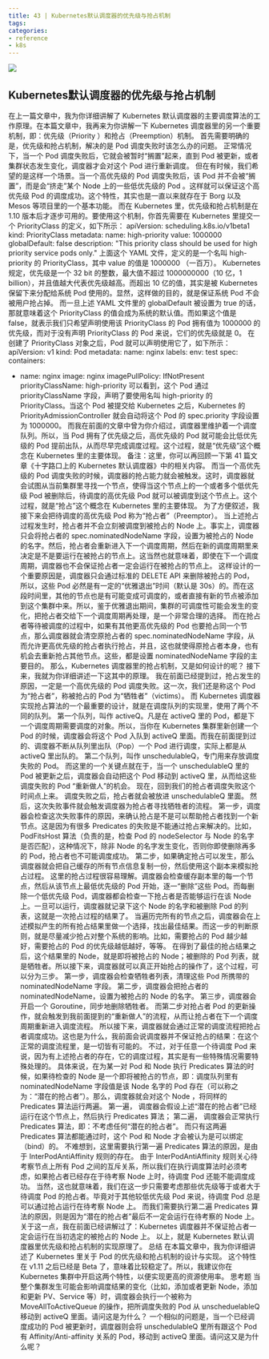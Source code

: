 ```yaml
---
title: 43 | Kubernetes默认调度器的优先级与抢占机制
tags:
categories:
- reference
- k8s
---
```


![](1.jpg)

## Kubernetes默认调度器的优先级与抢占机制

在上一篇文章中，我为你详细讲解了 Kubernetes 默认调度器的主要调度算法的工作原理。在本篇文章中，我再来为你讲解一下 Kubernetes 调度器里的另一个重要机制，即：优先级（Priority ）和抢占（Preemption）机制。
首先需要明确的是，优先级和抢占机制，解决的是 Pod 调度失败时该怎么办的问题。
正常情况下，当一个 Pod 调度失败后，它就会被暂时“搁置”起来，直到 Pod 被更新，或者集群状态发生变化，调度器才会对这个 Pod 进行重新调度。
但在有时候，我们希望的是这样一个场景。当一个高优先级的 Pod 调度失败后，该 Pod 并不会被“搁置”，而是会“挤走”某个 Node 上的一些低优先级的 Pod 。这样就可以保证这个高优先级 Pod 的调度成功。这个特性，其实也是一直以来就存在于 Borg 以及 Mesos 等项目里的一个基本功能。
而在 Kubernetes 里，优先级和抢占机制是在 1.10 版本后才逐步可用的。要使用这个机制，你首先需要在 Kubernetes 里提交一个 PriorityClass 的定义，如下所示：
apiVersion: scheduling.k8s.io/v1beta1
kind: PriorityClass
metadata:
  name: high-priority
value: 1000000
globalDefault: false
description: "This priority class should be used for high priority service pods only."
上面这个 YAML 文件，定义的是一个名叫 high-priority 的 PriorityClass，其中 value 的值是 1000000 （一百万）。
Kubernetes 规定，优先级是一个 32 bit 的整数，最大值不超过 1000000000（10 亿，1 billion），并且值越大代表优先级越高。而超出 10 亿的值，其实是被 Kubernetes 保留下来分配给系统 Pod 使用的。显然，这样做的目的，就是保证系统 Pod 不会被用户抢占掉。
而一旦上述 YAML 文件里的 globalDefault 被设置为 true 的话，那就意味着这个 PriorityClass 的值会成为系统的默认值。而如果这个值是 false，就表示我们只希望声明使用该 PriorityClass 的 Pod 拥有值为 1000000 的优先级，而对于没有声明 PriorityClass 的 Pod 来说，它们的优先级就是 0。
在创建了 PriorityClass 对象之后，Pod 就可以声明使用它了，如下所示：
apiVersion: v1
kind: Pod
metadata:
  name: nginx
  labels:
    env: test
spec:
  containers:
  - name: nginx
    image: nginx
    imagePullPolicy: IfNotPresent
  priorityClassName: high-priority
可以看到，这个 Pod 通过 priorityClassName 字段，声明了要使用名叫 high-priority 的 PriorityClass。当这个 Pod 被提交给 Kubernetes 之后，Kubernetes 的 PriorityAdmissionController 就会自动将这个 Pod 的 spec.priority 字段设置为 1000000。
而我在前面的文章中曾为你介绍过，调度器里维护着一个调度队列。所以，当 Pod 拥有了优先级之后，高优先级的 Pod 就可能会比低优先级的 Pod 提前出队，从而尽早完成调度过程。这个过程，就是“优先级”这个概念在 Kubernetes 里的主要体现。
备注：这里，你可以再回顾一下第 41 篇文章《十字路口上的 Kubernetes 默认调度器》中的相关内容。
而当一个高优先级的 Pod 调度失败的时候，调度器的抢占能力就会被触发。这时，调度器就会试图从当前集群里寻找一个节点，使得当这个节点上的一个或者多个低优先级 Pod 被删除后，待调度的高优先级 Pod 就可以被调度到这个节点上。这个过程，就是“抢占”这个概念在 Kubernetes 里的主要体现。
为了方便叙述，我接下来会把待调度的高优先级 Pod 称为“抢占者”（Preemptor）。
当上述抢占过程发生时，抢占者并不会立刻被调度到被抢占的 Node 上。事实上，调度器只会将抢占者的 spec.nominatedNodeName 字段，设置为被抢占的 Node 的名字。然后，抢占者会重新进入下一个调度周期，然后在新的调度周期里来决定是不是要运行在被抢占的节点上。这当然也就意味着，即使在下一个调度周期，调度器也不会保证抢占者一定会运行在被抢占的节点上。
这样设计的一个重要原因是，调度器只会通过标准的 DELETE API 来删除被抢占的 Pod，所以，这些 Pod 必然是有一定的“优雅退出”时间（默认是 30s）的。而在这段时间里，其他的节点也是有可能变成可调度的，或者直接有新的节点被添加到这个集群中来。所以，鉴于优雅退出期间，集群的可调度性可能会发生的变化，把抢占者交给下一个调度周期再处理，是一个非常合理的选择。
而在抢占者等待被调度的过程中，如果有其他更高优先级的 Pod 也要抢占同一个节点，那么调度器就会清空原抢占者的 spec.nominatedNodeName 字段，从而允许更高优先级的抢占者执行抢占，并且，这也就使得原抢占者本身，也有机会去重新抢占其他节点。这些，都是设置 nominatedNodeName 字段的主要目的。
那么，Kubernetes 调度器里的抢占机制，又是如何设计的呢？
接下来，我就为你详细讲述一下这其中的原理。
我在前面已经提到过，抢占发生的原因，一定是一个高优先级的 Pod 调度失败。这一次，我们还是称这个 Pod 为“抢占者”，称被抢占的 Pod 为“牺牲者”（victims）。
而 Kubernetes 调度器实现抢占算法的一个最重要的设计，就是在调度队列的实现里，使用了两个不同的队列。
第一个队列，叫作 activeQ。凡是在 activeQ 里的 Pod，都是下一个调度周期需要调度的对象。所以，当你在 Kubernetes 集群里新创建一个 Pod 的时候，调度器会将这个 Pod 入队到 activeQ 里面。而我在前面提到过的、调度器不断从队列里出队（Pop）一个 Pod 进行调度，实际上都是从 activeQ 里出队的。
第二个队列，叫作 unschedulableQ，专门用来存放调度失败的 Pod。
而这里的一个关键点就在于，当一个 unschedulableQ 里的 Pod 被更新之后，调度器会自动把这个 Pod 移动到 activeQ 里，从而给这些调度失败的 Pod “重新做人”的机会。
现在，回到我们的抢占者调度失败这个时间点上来。
调度失败之后，抢占者就会被放进 unschedulableQ 里面。
然后，这次失败事件就会触发调度器为抢占者寻找牺牲者的流程。
第一步，调度器会检查这次失败事件的原因，来确认抢占是不是可以帮助抢占者找到一个新节点。这是因为有很多 Predicates 的失败是不能通过抢占来解决的。比如，PodFitsHost 算法（负责的是，检查 Pod 的 nodeSelector 与 Node 的名字是否匹配），这种情况下，除非 Node 的名字发生变化，否则你即使删除再多的 Pod，抢占者也不可能调度成功。
第二步，如果确定抢占可以发生，那么调度器就会把自己缓存的所有节点信息复制一份，然后使用这个副本来模拟抢占过程。
这里的抢占过程很容易理解。调度器会检查缓存副本里的每一个节点，然后从该节点上最低优先级的 Pod 开始，逐一“删除”这些 Pod。而每删除一个低优先级 Pod，调度器都会检查一下抢占者是否能够运行在该 Node 上。一旦可以运行，调度器就记录下这个 Node 的名字和被删除 Pod 的列表，这就是一次抢占过程的结果了。
当遍历完所有的节点之后，调度器会在上述模拟产生的所有抢占结果里做一个选择，找出最佳结果。而这一步的判断原则，就是尽量减少抢占对整个系统的影响。比如，需要抢占的 Pod 越少越好，需要抢占的 Pod 的优先级越低越好，等等。
在得到了最佳的抢占结果之后，这个结果里的 Node，就是即将被抢占的 Node；被删除的 Pod 列表，就是牺牲者。所以接下来，调度器就可以真正开始抢占的操作了，这个过程，可以分为三步。
第一步，调度器会检查牺牲者列表，清理这些 Pod 所携带的 nominatedNodeName 字段。
第二步，调度器会把抢占者的 nominatedNodeName，设置为被抢占的 Node 的名字。
第三步，调度器会开启一个 Goroutine，同步地删除牺牲者。
而第二步对抢占者 Pod 的更新操作，就会触发到我前面提到的“重新做人”的流程，从而让抢占者在下一个调度周期重新进入调度流程。
所以接下来，调度器就会通过正常的调度流程把抢占者调度成功。这也是为什么，我前面会说调度器并不保证抢占的结果：在这个正常的调度流程里，是一切皆有可能的。
不过，对于任意一个待调度 Pod 来说，因为有上述抢占者的存在，它的调度过程，其实是有一些特殊情况需要特殊处理的。
具体来说，在为某一对 Pod 和 Node 执行 Predicates 算法的时候，如果待检查的 Node 是一个即将被抢占的节点，即：调度队列里有 nominatedNodeName 字段值是该 Node 名字的 Pod 存在（可以称之为：“潜在的抢占者”）。那么，调度器就会对这个 Node ，将同样的 Predicates 算法运行两遍。
第一遍， 调度器会假设上述“潜在的抢占者”已经运行在这个节点上，然后执行 Predicates 算法；
第二遍， 调度器会正常执行 Predicates 算法，即：不考虑任何“潜在的抢占者”。
而只有这两遍 Predicates 算法都能通过时，这个 Pod 和 Node 才会被认为是可以绑定（bind）的。
不难想到，这里需要执行第一遍 Predicates 算法的原因，是由于 InterPodAntiAffinity 规则的存在。
由于 InterPodAntiAffinity 规则关心待考察节点上所有 Pod 之间的互斥关系，所以我们在执行调度算法时必须考虑，如果抢占者已经存在于待考察 Node 上时，待调度 Pod 还能不能调度成功。
当然，这也就意味着，我们在这一步只需要考虑那些优先级等于或者大于待调度 Pod 的抢占者。毕竟对于其他较低优先级 Pod 来说，待调度 Pod 总是可以通过抢占运行在待考察 Node 上。
而我们需要执行第二遍 Predicates 算法的原因，则是因为“潜在的抢占者”最后不一定会运行在待考察的 Node 上。关于这一点，我在前面已经讲解过了：Kubernetes 调度器并不保证抢占者一定会运行在当初选定的被抢占的 Node 上。
以上，就是 Kubernetes 默认调度器里优先级和抢占机制的实现原理了。
总结
在本篇文章中，我为你详细讲述了 Kubernetes 里关于 Pod 的优先级和抢占机制的设计与实现。
这个特性在 v1.11 之后已经是 Beta 了，意味着比较稳定了。所以，我建议你在 Kubernetes 集群中开启这两个特性，以便实现更高的资源使用率。
思考题
当整个集群发生可能会影响调度结果的变化（比如，添加或者更新 Node，添加和更新 PV、Service 等）时，调度器会执行一个被称为 MoveAllToActiveQueue 的操作，把所调度失败的 Pod 从 unscheduelableQ 移动到 activeQ 里面。请问这是为什么？
一个相似的问题是，当一个已经调度成功的 Pod 被更新时，调度器则会将 unschedulableQ 里所有跟这个 Pod 有 Affinity/Anti-affinity 关系的 Pod，移动到 activeQ 里面。请问这又是为什么呢？

